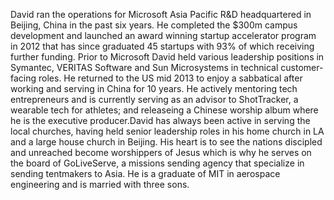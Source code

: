 ﻿---
name: David W. Lin
description: Founder and GM of Microsoft Accelerator – China
picture: david_lin.jpg
categories: business  ideation strategy marketing entrepreneurship
---

David ran the operations for Microsoft Asia Pacific R&D headquartered in Beijing, China in the past six years. He completed the $300m campus development and launched an award winning startup accelerator program in 2012 that has since graduated 45 startups with 93% of which receiving further funding. Prior to Microsoft David held various leadership positions in Symantec, VERITAS Software and Sun Microsystems in technical customer-facing roles. He returned to the US mid 2013 to enjoy a sabbatical after working and serving in China for 10 years. He actively mentoring tech entrepreneurs and is currently serving as an advisor to ShotTracker, a wearable tech for athletes; and releaseing a Chinese worship album where he is the executive producer.David has always been active in serving the local churches, having held senior leadership roles in his home church in LA and a large house church in Beijing. His heart is to see the nations discipled and unreached become worshippers of Jesus which is why he serves on the board of GoLiveServe, a missions sending agency that specialize in sending tentmakers to Asia. He is a graduate of MIT in aerospace engineering and is married with three sons.